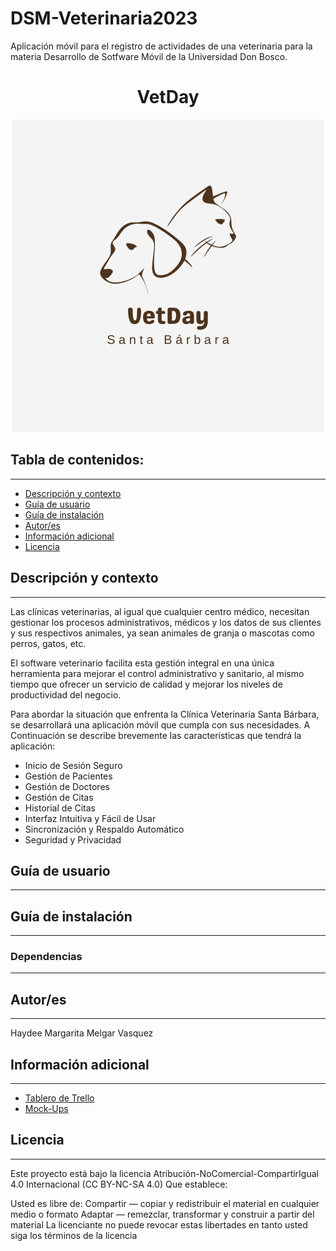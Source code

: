 # DSM-Veterinaria2023
Aplicación móvil para el registro de actividades de una veterinaria para la materia Desarrollo de Sotfware Móvil de la Universidad Don Bosco.

<h1 align="center">VetDay</h1>
<p align="center"><img src="https://github.com/hmmvasquez/DSM-Veterinaria2023/blob/main/assets/Vetday-logo.png"/></p> 

## Tabla de contenidos:
---

- [Descripción y contexto](#descripción-y-contexto)
- [Guía de usuario](#guía-de-usuario)
- [Guía de instalación](#guía-de-instalación)
- [Autor/es](#autores)
- [Información adicional](#información-adicional)
- [Licencia](#licencia)

## Descripción y contexto
---
Las clínicas veterinarias, al igual que cualquier centro médico, necesitan gestionar  los procesos administrativos, médicos y los datos de sus clientes y sus respectivos animales, ya sean animales de granja o mascotas como perros, gatos, etc. 

El software veterinario facilita esta gestión integral en una única herramienta para mejorar el control administrativo y sanitario, al mismo tiempo que ofrecer un servicio de calidad y mejorar los niveles de productividad del negocio.

Para abordar la situación que enfrenta la Clínica Veterinaria Santa Bárbara, se desarrollará una aplicación móvil que cumpla con sus necesidades. A Continuación se describe brevemente las características que tendrá la aplicación:

- Inicio de Sesión Seguro
- Gestión de Pacientes
- Gestión de Doctores
- Gestión de Citas
- Historial de Citas
- Interfaz Intuitiva y Fácil de Usar
- Sincronización y Respaldo Automático
- Seguridad y Privacidad

## Guía de usuario
---

 	
## Guía de instalación
---


### Dependencias
---


## Autor/es
---
Haydee Margarita Melgar Vasquez

## Información adicional
---
- [Tablero de Trello](https://trello.com/b/MEy335My/dsm-veterinaria2023)
- [Mock-Ups](https://www.figma.com/file/FnFsKTzsmxlRdi476Feh0v/VetDay?type=design&node-id=2%3A2364&mode=design&t=Izqbru0ewOTjo0pK-1)

## Licencia 
---
Este proyecto está bajo la licencia Atribución-NoComercial-CompartirIgual 4.0 Internacional (CC BY-NC-SA 4.0) Que establece:

Usted es libre de: Compartir — copiar y redistribuir el material en cualquier medio o formato Adaptar — remezclar, transformar y construir a partir del material La licenciante no puede revocar estas libertades en tanto usted siga los términos de la licencia
